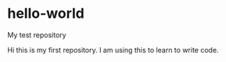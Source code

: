 # hello-world
My test repository

Hi this is my first repository.  I am using this to learn to write code.
